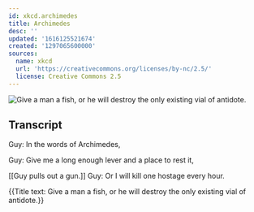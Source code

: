 ```yaml
---
id: xkcd.archimedes
title: Archimedes
desc: ''
updated: '1616125521674'
created: '1297065600000'
sources:
  name: xkcd
  url: 'https://creativecommons.org/licenses/by-nc/2.5/'
  license: Creative Commons 2.5
---
```

![Give a man a fish, or he will destroy the only existing vial of antidote.](https://imgs.xkcd.com/comics/archimedes.png)

## Transcript
Guy: In the words of Archimedes,

Guy: Give me a long enough lever and a place to rest it,

[[Guy pulls out a gun.]]
Guy: Or I will kill one hostage every hour.

{{Title text: Give a man a fish, or he will destroy the only existing vial of antidote.}}
